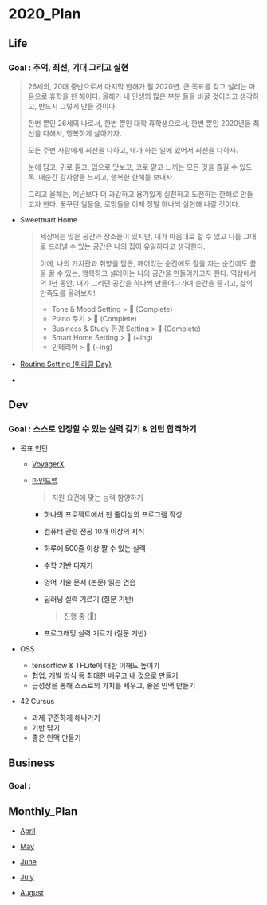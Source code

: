 



# 2020_Plan



## Life



### Goal : 추억, 최선, 기대 그리고 실현

> 26세의, 20대 중반으로서 마지막 한해가 될 2020년.
> 큰 목표를 갖고 설레는 마음으로 휴학을 한 해이다. 
> 올해가 내 인생의 많은 부분 들을 바꿀 것이라고 생각하고, 반드시 그렇게 만들 것이다.
>
> 한번 뿐인 26세의 나로서, 한번 뿐인 대학 휴학생으로서, 
> 한번 뿐인 2020년을 최선을 다해서, 행복하게 살아가자.
>
> 모든 주변 사람에게 최선을 다하고, 내가 하는 일에 있어서 최선을 다하자.
>
> 눈에 담고, 귀로 듣고, 입으로 맛보고, 코로 맡고 느끼는 모든 것을 즐길 수 있도록.
> 매순간 감사함을 느끼고, 행복한 한해를 보내자.
>
> 그리고 올해는, 예년보다 더 과감하고 용기있게 실천하고 도전하는 한해로 만들고자 한다.
> 꿈꾸던 일들을, 로망들을 이제 정말 하나씩 실현해 나갈 것이다. 



- Sweetmart Home
  
  > 세상에는 많은 공간과 장소들이 있지만, 
  > 내가 마음대로 할 수 있고 나를 그대로 드러낼 수 있는 공간은 나의 집이 유일하다고 생각한다.
  >
  > 이에, 나의 가치관과 취향을 담은, 
  > 깨어있는 순간에도 잠을 자는 순간에도 꿈을 꿀 수 있는, 행복하고 설레이는 나의 공간을 만들어가고자 한다.
  > 역삼에서의 1년 동안, 내가 그리던 공간을 하나씩 만들어나가며 순간을 즐기고, 삶의 만족도를 올려보자!
  >
  > - Tone & Mood Setting >  🐥 (Complete)
  > - Piano 두기 >  🐥 (Complete)
  > - Business & Study 환경 Setting >  🐥 (Complete)
  > - Smart Home Setting > 🐣 (~ing)
  > - 인테리어 > 🐣 (~ing)
  
- [Routine Setting (미라클 Day)](/Users/sjeon/Desktop/For_min/Plan/Routine.md)

- 





## Dev



### Goal : 스스로 인정할 수 있는 실력 갖기 & 인턴 합격하기



- 목표 인턴

  - [VoyagerX](https://www.notion.so/Career-at-VoyagerX-d3c334b287494f3a81d9991c892dd582)

  - [마인드맵](/Users/sjeon/Desktop/For_min/Dev_Place/VoyagerX/VoyagerX.xmind)

    > 지원 요건에 맞는 능력 함양하기

    - 하나의 프로젝트에서 천 줄이상의 프로그램 작성

    - 컴퓨터 관련 전공 10개 이상의 지식

    - 하루에 500줄 이상 짤 수 있는 실력

    - 수학 기반 다지기

    - 영어 기술 문서 (논문) 읽는 연습

    - 딥러닝 실력 기르기 (질문 기반)

      > 진행 중 (🐣)

    - 프로그래밍 실력 기르기 (질문 기반)

  

- OSS

  - tensorflow & TFLite에 대한 이해도 높이기
  - 협업, 개발 방식 등 최대한 배우고 내 것으로 만들기
  - 급성장을 통해 스스로의 가치를 세우고, 좋은 인맥 만들기

  

- 42 Cursus

  - 과제 꾸준하게 해나가기
  - 기반 닦기
  - 좋은 인맥 만들기

  





## Business



### Goal :








## Monthly_Plan

- [April](/Users/sjeon/Desktop/For_min/Plan/2020/April/April_result.md)
- [May](/Users/sjeon/Desktop/For_min/Plan/2020/May/May_result.md)
- [June](/Users/sjeon/Desktop/For_min/Plan/2020/June/June_plan.md)
- [July](/Users/sjeon/Desktop/For_min/Plan/2020/July/July_plan.md)

- [August](/Users/sjeon/Desktop/For_min/Plan/2020/August/August_plan.md)